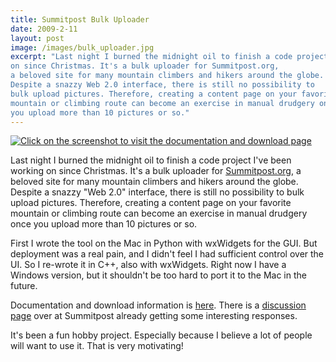 ```yaml
---
title: Summitpost Bulk Uploader
date: 2009-2-11
layout: post
image: /images/bulk_uploader.jpg
excerpt: "Last night I burned the midnight oil to finish a code project I've been working
on since Christmas. It's a bulk uploader for Summitpost.org,
a beloved site for many mountain climbers and hikers around the globe.
Despite a snazzy Web 2.0 interface, there is still no possibility to
bulk upload pictures. Therefore, creating a content page on your favorite
mountain or climbing route can become an exercise in manual drudgery once
you upload more than 10 pictures or so."
---
```


[![Click on the screenshot to visit the documentation and download page](/images/bulk_uploader.jpg)](http://www.summitpost.org/article/488357/Summitpost-Bulk-Uploader.html)

Last
night I burned the midnight oil to finish a code project I've been working
on since Christmas. It's a bulk uploader for [Summitpost.org](http://www.summitpost.org/),
a beloved site for many mountain climbers and hikers around the globe.
Despite a snazzy "Web 2.0" interface, there is still no possibility to
bulk upload pictures. Therefore, creating a content page on your favorite
mountain or climbing route can become an exercise in manual drudgery once
you upload more than 10 pictures or so.
  
  
First I wrote the tool on the Mac in Python with wxWidgets for the GUI.
But deployment was a real pain, and I didn't feel I had sufficient control
over the UI. So I re-wrote it in C++, also with wxWidgets. Right now I
have a Windows version, but it shouldn't be too hard to port it to the
Mac in the future.
  
  
Documentation and download information is [here](http://www.summitpost.org/article/488357/Summitpost-Bulk-Uploader.html).
There is a [discussion page](http://www.summitpost.org/phpBB2/viewtopic.php?t=43402) over
at Summitpost already getting some interesting responses.
  
  
It's been a fun hobby project. Especially because I believe a lot of people
will want to use it. That is very motivating!
